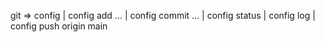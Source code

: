 git => config |
config add ... |
config commit ... |
config status |
config log |
config push origin main
